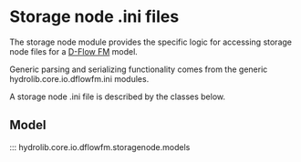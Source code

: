 # Storage node .ini files
The storage node module provides the specific logic for accessing storage node files
for a [D-Flow FM](glossary.md#d-flow-fm) model.

Generic parsing and serializing functionality comes from the generic hydrolib.core.io.dflowfm.ini modules.

A storage node .ini file is described by the classes below.

## Model
::: hydrolib.core.io.dflowfm.storagenode.models
